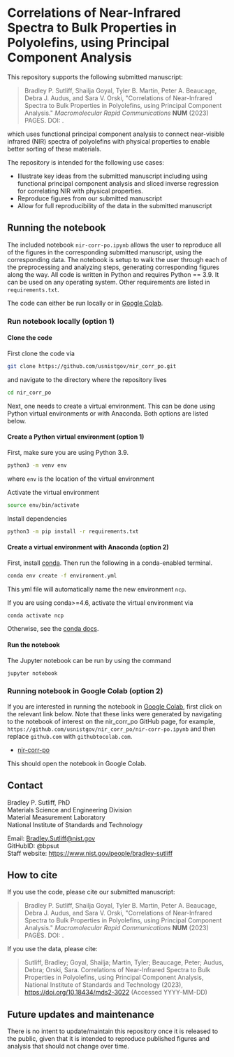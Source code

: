 # Correlations of Near-Infrared Spectra to Bulk Properties in Polyolefins, using Principal Component Analysis

This repository supports the following submitted manuscript:

> Bradley P. Sutliff, Shailja Goyal, Tyler B. Martin, Peter A. Beaucage,
> Debra J. Audus, and Sara V. Orski,
> "Correlations of Near-Infrared Spectra to Bulk Properties in Polyolefins,
> using Principal Component Analysis."
> *Macromolecular Rapid Communications* **NUM** (2023) PAGES.
> DOI: .

which uses functional principal component analysis to connect
near-visible infrared (NIR) spectra of polyolefins with physical
properties to enable better sorting of these materials.

The repository is intended for the following use cases:

- Illustrate key ideas from the submitted manuscript including using functional
  principal component analysis and sliced inverse regression for correlating
  NIR with physical properties.
- Reproduce figures from our submitted manuscript
- Allow for full reproducibility of the data in the submitted manuscript

## Running the notebook

The included notebook `nir-corr-po.ipynb` allows the user to reproduce all of
the figures in the corresponding submitted manuscript, using the corresponding
data. The notebook is setup to walk the user through each of the preprocessing
and analyzing steps, generating corresponding figures along the way. All code
is written in Python and requires Python == 3.9. It can be used on any
operating system. Other requirements are listed in `requirements.txt`.

The code can either be run locally or in [Google Colab].

### Run notebook locally (option 1)

#### Clone the code

First clone the code via

```bash
git clone https://github.com/usnistgov/nir_corr_po.git
```

and navigate to the directory where the repository lives

```bash
cd nir_corr_po
```

Next, one needs to create a virtual environment. This can be done using Python
virtual environments or with Anaconda. Both options are listed below.

#### Create a Python virtual environment (option 1)

First, make sure you are using Python 3.9.

```bash
python3 -m venv env
```

where `env` is the location of the virtual environment

Activate the virtual environment

```bash
source env/bin/activate
```

Install dependencies

```bash
python3 -m pip install -r requirements.txt
```

#### Create a virtual environment with Anaconda (option 2)

First, install [conda]. Then run the following in a conda-enabled terminal.

```bash
conda env create -f environment.yml
```

This yml file will automatically name the new environment `ncp`.

If you are using conda>=4.6, activate the virtual environment via

```bash
conda activate ncp
```

Otherwise, see the [conda docs].

#### Run the notebook

The Jupyter notebook can be run by using the command

```bash
jupyter notebook
```

### Running notebook in Google Colab (option 2)

If you are interested in running the notebook in [Google Colab], first click on
the relevant link below. Note that these links were generated by navigating to
the notebook of interest on the nir_corr_po GitHub page, for example,
`https://github.com/usnistgov/nir_corr_po/nir-corr-po.ipynb` and then replace
`github.com` with `githubtocolab.com`.

- [nir-corr-po][nir-corr-po-colab]

This should open the notebook in Google Colab.

## Contact

Bradley P. Sutliff, PhD  
Materials Science and Engineering Division  
Material Measurement Laboratory  
National Institute of Standards and Technology  

Email: Bradley.Sutliff@nist.gov  
GitHubID: @bpsut  
Staff website: <https://www.nist.gov/people/bradley-sutliff>  

## How to cite

If you use the code, please cite our submitted manuscript:

> Bradley P. Sutliff, Shailja Goyal, Tyler B. Martin, Peter A. Beaucage,
> Debra J. Audus, and Sara V. Orski, "Correlations of Near-Infrared Spectra
> to Bulk Properties in Polyolefins, using Principal Component Analysis."
> *Macromolecular Rapid Communications* **NUM** (2023) PAGES. DOI: .

If you use the data, please cite:

> Sutliff, Bradley; Goyal, Shailja; Martin, Tyler; Beaucage, Peter;
> Audus, Debra; Orski, Sara. Correlations of Near-Infrared Spectra to
> Bulk Properties in Polyolefins, using Principal Component Analysis,
> National Institute of Standards and Technology (2023),
> <https://doi.org/10.18434/mds2-3022> (Accessed YYYY-MM-DD)

## Future updates and maintenance

There is no intent to update/maintain this repository once it is released to
the public, given that it is intended to reproduce published figures and
analysis that should not change over time.

<!-- links -->
[Google Colab]: https://colab.research.google.com/
[conda]: https://www.anaconda.com
[conda docs]: https://docs.conda.io/projects/conda/en/latest/user-guide/tasks/manage-environments.html
[nir-corr-po-colab]: https://githubtocolab.com/usnistgov/nir_corr_po/blob/main/nir-corr-po.ipynb
